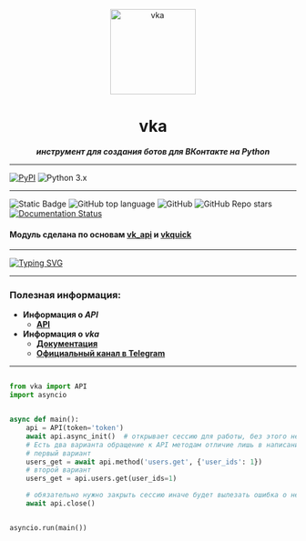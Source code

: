 
<p align="center">
  <a href="https://github.com/vkbottle/vkbottle">
    <img width="150px" height="150px" alt="vka" src="https://raw.githubusercontent.com/MrCreEper002/vka/master/docs/logo.jpg">
  </a>
</p>
<h1 align="center">
  vka 
</h1>
<p align="center">
    <em><b>инструмент для создания ботов для ВКонтакте на Python</b></em>
</p>

***
[![PyPI](https://img.shields.io/pypi/v/vka.svg)](https://pypi.org/project/vka/) ![Python 3.x](https://img.shields.io/pypi/pyversions/vka.svg)
***
![Static Badge](https://img.shields.io/badge/MrCreEper002-vka-vka)
![GitHub top language](https://img.shields.io/github/languages/top/MrCreEper002/vka)
![GitHub](https://img.shields.io/github/license/MrCreEper002/vka)
![GitHub Repo stars](https://img.shields.io/github/stars/MrCreEper002/vka)
[![Documentation Status](https://readthedocs.org/projects/vka/badge/?version=latest)](https://vka.readthedocs.io/ru/latest/?badge=latest)

#### Модуль сделана по основам [vk_api](https://github.com/python273/vk_api) и [vkquick](https://github.com/deknowny/vkquick)

***
[![Typing SVG](https://readme-typing-svg.herokuapp.com?color=%2336BCF7&lines=pip+install+vka)](https://git.io/typing-svg)

***
### Полезная информация: 
* __Информация о _API___
  * __[API](https://dev.vk.com/ru)__
* __Информация о _vka___
  * __[Документация](https://vka.readthedocs.io/ru/latest/?badge=latest)__
  * __[Официальный канал в Telegram](https://t.me/vka_official)__
***

```python

from vka import API
import asyncio


async def main():
    api = API(token='token')
    await api.async_init()  # открывает сессию для работы, без этого не работает
    # Есть два варианта обращение к API методам отличие лишь в написание
    # первый вариант
    users_get = await api.method('users.get', {'user_ids': 1})
    # второй вариант
    users_get = api.users.get(user_ids=1)

    # обязательно нужно закрыть сессию иначе будет вылезать ошибка о не закрытой сессию
    await api.close()


asyncio.run(main())

```